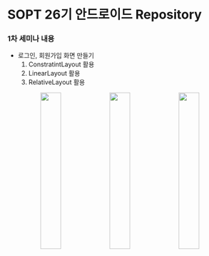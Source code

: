 # SOPT 26기 안드로이드 Repository
### 1차 세미나 내용
- 로그인, 회원가입 화면 만들기
    1. ConstratintLayout 활용
    2. LinearLayout 활용
    3. RelativeLayout 활용

<center>
    <div>
        <img src="https://user-images.githubusercontent.com/54485132/76174211-37d1ec00-61e9-11ea-9eb2-82ff69e81dcb.png" width="30%">
        <img src="https://user-images.githubusercontent.com/54485132/76174215-46b89e80-61e9-11ea-9d5b-567fa2a9ffc2.png" width="30%">
        <img src="https://user-images.githubusercontent.com/54485132/76174214-415b5400-61e9-11ea-8825-585082bd008f.png" width="30%">
    </div>
</center>
